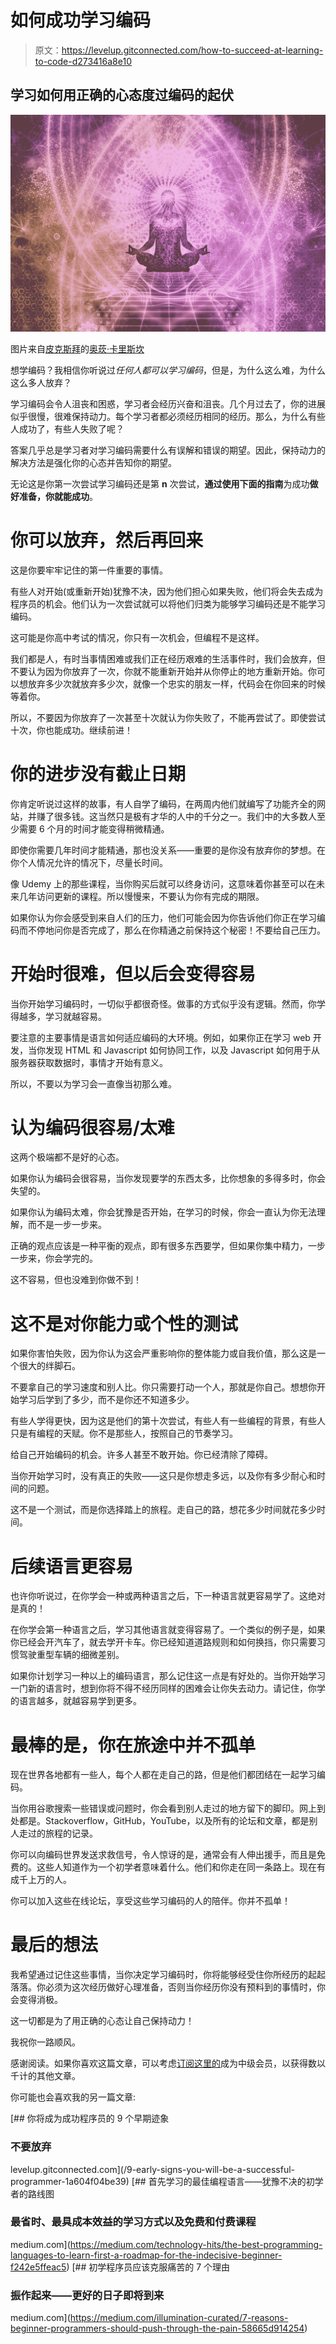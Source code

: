 # 如何成功学习编码

> 原文：<https://levelup.gitconnected.com/how-to-succeed-at-learning-to-code-d273416a8e10>

## 学习如何用正确的心态度过编码的起伏

![](img/d62dc08a35f75ee1b63fc3aaf3278320.png)

图片来自[皮克斯拜](https://pixabay.com/?utm_source=link-attribution&utm_medium=referral&utm_campaign=image&utm_content=1384758)的[奥莰·卡里斯坎](https://pixabay.com/users/activedia-665768/?utm_source=link-attribution&utm_medium=referral&utm_campaign=image&utm_content=1384758)

想学编码？我相信你听说过*任何人都可以学习编码*，但是，为什么这么难，为什么这么多人放弃？

学习编码会令人沮丧和困惑，学习者会经历兴奋和沮丧。几个月过去了，你的进展似乎很慢，很难保持动力。每个学习者都必须经历相同的经历。那么，为什么有些人成功了，有些人失败了呢？

答案几乎总是学习者对学习编码需要什么有误解和错误的期望。因此，保持动力的解决方法是强化你的心态并告知你的期望。

无论这是你第一次尝试学习编码还是第 **n** 次尝试，**通过使用下面的指南**为成功**做好准备，你就能成功**。

# 你可以放弃，然后再回来

这是你要牢牢记住的第一件重要的事情。

有些人对开始(或重新开始)犹豫不决，因为他们担心如果失败，他们将会失去成为程序员的机会。他们认为一次尝试就可以将他们归类为能够学习编码还是不能学习编码。

这可能是你高中考试的情况，你只有一次机会，但编程不是这样。

我们都是人，有时当事情困难或我们正在经历艰难的生活事件时，我们会放弃，但不要认为因为你放弃了一次，你就不能重新开始并从你停止的地方重新开始。你可以想放弃多少次就放弃多少次，就像一个忠实的朋友一样，代码会在你回来的时候等着你。

所以，不要因为你放弃了一次甚至十次就认为你失败了，不能再尝试了。即使尝试十次，你也能成功。继续前进！

# 你的进步没有截止日期

你肯定听说过这样的故事，有人自学了编码，在两周内他们就编写了功能齐全的网站，并赚了很多钱。这当然只是极有才华的人中的千分之一。我们中的大多数人至少需要 6 个月的时间才能变得稍微精通。

即使你需要几年时间才能精通，那也没关系——重要的是你没有放弃你的梦想。在你个人情况允许的情况下，尽量长时间。

像 Udemy 上的那些课程，当你购买后就可以终身访问，这意味着你甚至可以在未来几年访问更新的课程。所以慢慢来，不要认为你有完成的期限。

如果你认为你会感受到来自人们的压力，他们可能会因为你告诉他们你正在学习编码而不停地问你是否完成了，那么在你精通之前保持这个秘密！不要给自己压力。

# 开始时很难，但以后会变得容易

当你开始学习编码时，一切似乎都很奇怪。做事的方式似乎没有逻辑。然而，你学得越多，学习就越容易。

要注意的主要事情是语言如何适应编码的大环境。例如，如果你正在学习 web 开发，当你发现 HTML 和 Javascript 如何协同工作，以及 Javascript 如何用于从服务器获取数据时，事情才开始有意义。

所以，不要以为学习会一直像当初那么难。

# 认为编码很容易/太难

这两个极端都不是好的心态。

如果你认为编码会很容易，当你发现要学的东西太多，比你想象的多得多时，你会失望的。

如果你认为编码太难，你会犹豫是否开始，在学习的时候，你会一直认为你无法理解，而不是一步一步来。

正确的观点应该是一种平衡的观点，即有很多东西要学，但如果你集中精力，一步一步来，你会学完的。

这不容易，但也没难到你做不到！

# 这不是对你能力或个性的测试

如果你害怕失败，因为你认为这会严重影响你的整体能力或自我价值，那么这是一个很大的绊脚石。

不要拿自己的学习速度和别人比。你只需要打动一个人，那就是你自己。想想你开始学习后学到了多少，而不是你还不知道多少。

有些人学得更快，因为这是他们的第十次尝试，有些人有一些编程的背景，有些人只是有编程的天赋。你不是那些人，按照自己的节奏学习。

给自己开始编码的机会。许多人甚至不敢开始。你已经清除了障碍。

当你开始学习时，没有真正的失败——这只是你想走多远，以及你有多少耐心和时间的问题。

这不是一个测试，而是你选择踏上的旅程。走自己的路，想花多少时间就花多少时间。

# 后续语言更容易

也许你听说过，在你学会一种或两种语言之后，下一种语言就更容易学了。这绝对是真的！

在你学会第一种语言之后，学习其他语言就变得容易了。一个类似的例子是，如果你已经会开汽车了，就去学开卡车。你已经知道道路规则和如何换挡，你只需要习惯驾驶重型车辆的细微差别。

如果你计划学习一种以上的编码语言，那么记住这一点是有好处的。当你开始学习一门新的语言时，想到你将不得不经历同样的困难会让你失去动力。请记住，你学的语言越多，就越容易学到更多。

# 最棒的是，你在旅途中并不孤单

现在世界各地都有一些人，每个人都在走自己的路，但是他们都团结在一起学习编码。

当你用谷歌搜索一些错误或问题时，你会看到别人走过的地方留下的脚印。网上到处都是。Stackoverflow，GitHub，YouTube，以及所有的论坛和文章，都是别人走过的旅程的记录。

你可以向编码世界发送求救信号，令人惊讶的是，通常会有人伸出援手，而且是免费的。这些人知道作为一个初学者意味着什么。他们和你走在同一条路上。现在有成千上万的人。

你可以加入这些在线论坛，享受这些学习编码的人的陪伴。你并不孤单！

# 最后的想法

我希望通过记住这些事情，当你决定学习编码时，你将能够经受住你所经历的起起落落。你必须为这次经历做好心理准备，否则当你经历你没有预料到的事情时，你会变得消极。

这一切都是为了用正确的心态让自己保持动力！

我祝你一路顺风。

感谢阅读。如果你喜欢这篇文章，可以考虑[订阅这里的](https://craftedwebpages.medium.com/membership)成为中级会员，以获得数以千计的其他文章。

你可能也会喜欢我的另一篇文章:

[](/9-early-signs-you-will-be-a-successful-programmer-1a604f04be39) [## 你将成为成功程序员的 9 个早期迹象

### 不要放弃

levelup.gitconnected.com](/9-early-signs-you-will-be-a-successful-programmer-1a604f04be39) [](https://medium.com/technology-hits/the-best-programming-languages-to-learn-first-a-roadmap-for-the-indecisive-beginner-f242e5ffeac5) [## 首先学习的最佳编程语言——犹豫不决的初学者的路线图

### 最省时、最具成本效益的学习方式以及免费和付费课程

medium.com](https://medium.com/technology-hits/the-best-programming-languages-to-learn-first-a-roadmap-for-the-indecisive-beginner-f242e5ffeac5) [](https://medium.com/illumination-curated/7-reasons-beginner-programmers-should-push-through-the-pain-58665d914254) [## 初学程序员应该克服痛苦的 7 个理由

### 振作起来——更好的日子即将到来

medium.com](https://medium.com/illumination-curated/7-reasons-beginner-programmers-should-push-through-the-pain-58665d914254)
